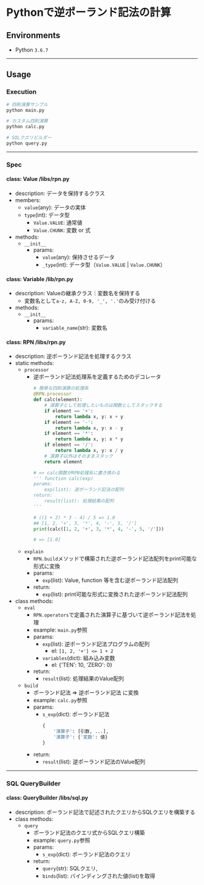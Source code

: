 # Pythonで逆ポーランド記法の計算

## Environments
- Python `3.6.7`

***

## Usage

### Execution
```bash
# 四則演算サンプル
python main.py

# カスタム四則演算
python calc.py

# SQLクエリビルダー
python query.py
```

---

### Spec

####  class: Value /libs/rpn.py
- description: データを保持するクラス
- members:
    - `value`(any): データの実体
    - `type`(int): データ型
        - `Value.VALUE`: 通常値
        - `Value.CHUNK`: 変数 or 式
- methods:
    - `__init__`
        - params:
            - `value`(any): 保持させるデータ
            - `_type`(int): データ型（`Value.VALUE` | `Value.CHUNK`）

#### class: Variable /lib/rpn.py
- description: Valueの継承クラス｜変数名を保持する
    - 変数名として`a-z, A-Z, 0-9, '_', '.'`のみ受け付ける
- methods:
    - `__init__`
        - params:
            - `variable_name`(str): 変数名

####  class: RPN /libs/rpn.py
- description: 逆ポーランド記法を処理するクラス
- static methods:
    - `processor`
        - 逆ポーランド記法処理系を定義するためのデコレータ
            ```python
            # 簡単な四則演算の処理系
            @RPN.processor
            def calc(element):
                # 演算子として処理したいものは関数としてスタックする
                if element == '+':
                    return lambda x, y: x + y
                if element == '-':
                    return lambda x, y: x - y
                if element == '*':
                    return lambda x, y: x * y
                if element == '/':
                    return lambda x, y: x / y
                # 演算子以外はそのままスタック
                return element
            
            # => calc関数がRPN処理系に書き換わる
            ''' function calc(exp)
            params:
                exp(list): 逆ポーランド記法の配列
            return:
                result(list): 処理結果の配列
            '''
            
            # ((1 + 2) * 3 - 4) / 5 => 1.0
            ## [1, 2, '+', 3, '*', 4, '-', 5, '/']
            print(calc([1, 2, '+', 3, '*', 4, '-', 5, '/']))
            
            # => [1.0]
            ```
    - `explain`
        - `RPN.build`メソッドで構築された逆ポーランド記法配列をprint可能な形式に変換
        - params:
            - `exp`(list): Value, function 等を含む逆ポーランド記法配列
        - return:
            - `exp`(list): print可能な形式に変換された逆ポーランド記法配列
- class methods:
    - `eval`
        - `RPN.operators`で定義された演算子に基づいて逆ポーランド記法を処理
        - example: `main.py`参照
        - params:
            - `exp`(list): 逆ポーランド記法プログラムの配列
                - el: `[1, 2, '+'] <= 1 + 2`
            - `variables`(dict): 組み込み変数
                - el: {'TEN': 10, 'ZERO': 0}
        - return:
            - `result`(list): 処理結果のValue配列
    - `build`
        - ポーランド記法 => 逆ポーランド記法 に変換
        - example: `calc.py`参照
        - params:
            - `s_exp`(dict): ポーランド記法
                ```python
                {
                    '演算子': [引数, ...],
                    '演算子': {'変数': 値}
                }
                ```
        - return:
            - `result`(list): 逆ポーランド記法のValue配列

---

### SQL QueryBuilder

#### class: QueryBuilder /libs/sql.py
- description: ポーランド記法で記述されたクエリからSQLクエリを構築する
- class methods:
    - `query`
        - ポーランド記法のクエリ式からSQLクエリ構築
        - example: `query.py`参照
        - params:
            - `s_exp`(dict): ポーランド記法のクエリ
        - return:
            - `query`(str): SQLクエリ,
            - `binds`(list): バインディングされた値(list)を取得
        